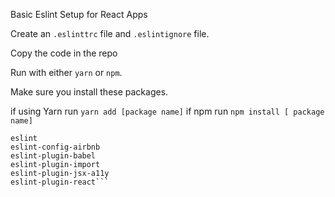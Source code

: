 Basic Eslint Setup for React Apps

Create an `.eslinttrc` file and `.eslintignore` file.

Copy the code in the repo

Run with either   `yarn` or `npm`.

Make sure you install these packages.

if using Yarn run `yarn add [package name]` if npm run `npm install [ package name]`

```
eslint
eslint-config-airbnb
eslint-plugin-babel
eslint-plugin-import
eslint-plugin-jsx-a11y
eslint-plugin-react```
